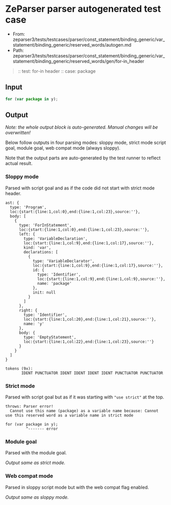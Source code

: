 # ZeParser parser autogenerated test case

- From: zeparser3/tests/testcases/parser/const_statement/binding_generic/var_statement/binding_generic/reserved_words/autogen.md
- Path: zeparser3/tests/testcases/parser/const_statement/binding_generic/var_statement/binding_generic/reserved_words/gen/for-in_header

> :: test: for-in header
> :: case: package

## Input


`````js
for (var package in y);
`````

## Output

_Note: the whole output block is auto-generated. Manual changes will be overwritten!_

Below follow outputs in four parsing modes: sloppy mode, strict mode script goal, module goal, web compat mode (always sloppy).

Note that the output parts are auto-generated by the test runner to reflect actual result.

### Sloppy mode

Parsed with script goal and as if the code did not start with strict mode header.

`````
ast: {
  type: 'Program',
  loc:{start:{line:1,col:0},end:{line:1,col:23},source:''},
  body: [
    {
      type: 'ForInStatement',
      loc:{start:{line:1,col:0},end:{line:1,col:23},source:''},
      left: {
        type: 'VariableDeclaration',
        loc:{start:{line:1,col:9},end:{line:1,col:17},source:''},
        kind: 'var',
        declarations: [
          {
            type: 'VariableDeclarator',
            loc:{start:{line:1,col:9},end:{line:1,col:17},source:''},
            id: {
              type: 'Identifier',
              loc:{start:{line:1,col:9},end:{line:1,col:9},source:''},
              name: 'package'
            },
            init: null
          }
        ]
      },
      right: {
        type: 'Identifier',
        loc:{start:{line:1,col:20},end:{line:1,col:21},source:''},
        name: 'y'
      },
      body: {
        type: 'EmptyStatement',
        loc:{start:{line:1,col:22},end:{line:1,col:23},source:''}
      }
    }
  ]
}

tokens (9x):
       IDENT PUNCTUATOR IDENT IDENT IDENT IDENT PUNCTUATOR PUNCTUATOR
`````

### Strict mode

Parsed with script goal but as if it was starting with `"use strict"` at the top.

`````
throws: Parser error!
  Cannot use this name (package) as a variable name because: Cannot use this reserved word as a variable name in strict mode

for (var package in y);
         ^------- error
`````


### Module goal

Parsed with the module goal.

_Output same as strict mode._

### Web compat mode

Parsed in sloppy script mode but with the web compat flag enabled.

_Output same as sloppy mode._
